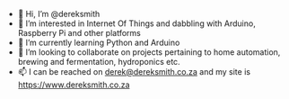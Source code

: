 - 👋 Hi, I’m @dereksmith
- 👀 I’m interested in Internet Of Things and dabbling with Arduino, Raspberry Pi and other platforms 
- 🌱 I’m currently learning Python and Arduino 
- 💞️ I’m looking to collaborate on projects pertaining to home automation, brewing and fermentation, hydroponics etc.
- 📫 I can be reached on derek@dereksmith.co.za and my site is https://www.dereksmith.co.za

<!---
dereksmith/dereksmith is a ✨ special ✨ repository because its `README.md` (this file) appears on your GitHub profile.
You can click the Preview link to take a look at your changes.
--->
